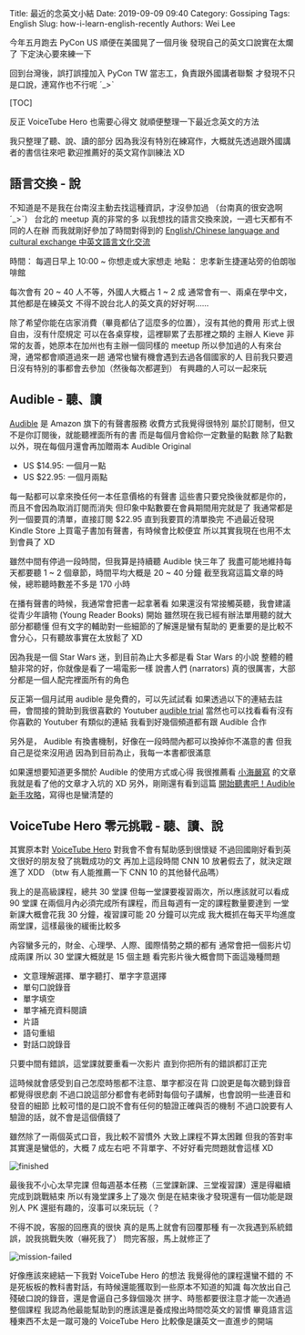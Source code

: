 Title: 最近的念英文小結
Date: 2019-09-09 09:40
Category: Gossiping
Tags: English
Slug: how-i-learn-english-recently
Authors: Wei Lee

今年五月跑去 PyCon US 順便在美國晃了一個月後
發現自己的英文口說實在太爛了
下定決心要來練一下

回到台灣後，誤打誤撞加入 PyCon TW 當志工，負責跟外國講者聯繫
才發現不只是口說，連寫作也不行呢 ˊ_>ˋ

<!--more-->

[TOC]

反正 VoiceTube Hero 也需要心得文
就順便整理一下最近念英文的方法

我只整理了聽、說、讀的部分
因為我沒有特別在練寫作，大概就先透過跟外國講者的書信往來吧
歡迎推薦好的英文寫作訓練法 XD

## 語言交換 - 說

不知道是不是我在台南沒主動去找這種資訊，才沒參加過
（台南真的很安逸啊 ˊ_>ˋ）
台北的 meetup 真的非常的多
以我想找的語言交換來說，一週七天都有不同的人在辦
而我就剛好參加了時間對得到的 [English/Chinese language and cultural exchange 中英文語言文化交流](https://www.meetup.com/languageexchange/events/hgxvdryzmbcb/)

時間： 每週日早上 10:00 ~ 你想走或大家想走
地點： 忠孝新生捷運站旁的伯朗咖啡館

每次會有 20 ~ 40 人不等，外國人大概占 1 ~ 2 成
通常會有一、兩桌在學中文，其他都是在練英文
不得不說台北人的英文真的好好啊......

除了希望你能在店家消費（畢竟都佔了這麼多的位置），沒有其他的費用
形式上很自由，沒有什麼規定
可以在各桌穿梭，這裡聊累了去那裡之類的
主辦人 Kieve 非常的友善，她原本在加州也有主辦一個同樣的 meetup
所以參加過的人有來台灣，通常都會順道過來一趟
通常也蠻有機會遇到去過各個國家的人
目前我只要週日沒有特別的事都會去參加（然後每次都遲到）
有興趣的人可以一起來玩

## Audible - 聽、讀

[Audible](https://www.audible.com) 是 Amazon 旗下的有聲書服務
收費方式我覺得很特別
屬於訂閱制，但又不是你訂閱後，就能聽裡面所有的書
而是每個月會給你一定數量的點數
除了點數以外，現在每個月還會再加贈兩本 Audible Original

* US $14.95: 一個月一點
* US $22.95: 一個月兩點

每一點都可以拿來換任何一本任意價格的有聲書
這些書只要兌換後就都是你的，而且不會因為取消訂閱而消失
但印象中點數要在會員期間用完就是了
我通常都是列一個要買的清單，直接訂閱 $22.95 直到我要買的清單換完
不過最近發現 Kindle Store 上買電子書加有聲書，有時候會比較便宜
所以其實我現在也用不太到會員了 XD

雖然中間有停過一段時間，但我算是持續聽 Audible 快三年了
我盡可能地維持每天都要聽 1 ~ 2 個章節，時間平均大概是 20 ~ 40 分鐘
截至我寫這篇文章的時候，總聆聽時數差不多是 170 小時

在播有聲書的時候，我通常會把書一起拿著看
如果還沒有常接觸英聽，我會建議從青少年讀物 (Young Reader Books) 開始
雖然現在我已經有辦法單用聽的就大部分都聽懂
但有文字的輔助對一些細節的了解還是蠻有幫助的
更重要的是比較不會分心，只有聽故事實在太放鬆了 XD

因為我是一個 Star Wars 迷，到目前為止大多都是看 Star Wars 的小說
整體的體驗非常的好，你就像是看了一場電影一樣
說書人們 (narrators) 真的很厲害，大部分都是一個人配完裡面所有的角色

反正第一個月試用 audible 是免費的，可以先試試看
如果透過以下的連結去註冊，會間接的贊助到我很喜歡的 Youtuber
[audible trial](http://audibletrial.com/starwarsexplain)
當然也可以找看看有沒有你喜歡的 Youtuber 有類似的連結
我看到好幾個頻道都有跟 Audible 合作

另外是， Audible 有換書機制，好像在一段時間內都可以換掉你不滿意的書
但我自己是從來沒用過
因為到目前為止，我每一本書都很滿意

如果還想要知道更多關於 Audible 的使用方式或心得
我很推薦看 [小海嚴寫](https://tzangms.com/) 的文章
我就是看了他的文章才入坑的 XD
另外，剛剛還有看到這篇 [開始聽書吧！Audible 新手攻略](https://medium.com/read-on-jade/%E9%96%8B%E5%A7%8B%E8%81%BD%E6%9B%B8%E5%90%A7-audible-%E6%96%B0%E6%89%8B%E6%94%BB%E7%95%A5-9c1da64f7138)，寫得也是蠻清楚的

## VoiceTube Hero 零元挑戰 - 聽、讀、說

其實原本對 [VoiceTube Hero](https://tw.voicetube.com/hero) 對我會不會有幫助感到很懷疑
不過回國剛好看到英文很好的朋友發了挑戰成功的文
再加上這段時間 CNN 10 放暑假去了，就決定跟進了 XDD
（btw 有人能推薦一下 CNN 10 的其他替代品嗎）

我上的是高級課程，總共 30 堂課
但每一堂課要複習兩次，所以應該就可以看成 90 堂課
在兩個月內必須完成所有課程，而且每週有一定的課程數量要達到
一堂新課大概會花我 30 分鐘，複習課可能 20 分鐘可以完成
我大概抓在每天平均進度兩堂課，這樣最後的緩衝比較多

內容蠻多元的，財金、心理學、人際、國際情勢之類的都有
通常會把一個影片切成兩課
所以 30 堂課大概就是 15 個主題
看完影片後大概會問下面這幾種問題

* 文意理解選擇、單字聽打、單字字意選擇
* 單句口說錄音
* 單字填空
* 單字補充資料閱讀
* 片語
* 語句重組
* 對話口說錄音

只要中間有錯誤，這堂課就要重看一次影片
直到你把所有的錯誤都訂正完

這時候就會感受到自己怎麼時態都不注意、單字都沒在背
口說更是每次聽到錄音都覺得很悲劇
不過口說這部分都會有老師對每個句子講解，也會說明一些連音和發音的細節
比較可惜的是口說不會有任何的驗證正確與否的機制
不過口說要有人驗證的話，就不會是這個價錢了

雖然除了一兩個英式口音，我比較不習慣外
大致上課程不算太困難
但我的答對率其實還是蠻低的，大概 7 成左右吧
不背單字、不好好看完問題就會這樣 XD

![finished](/images/posts-image/2019-09-09-how-i-learn-english-recently/finished.jpg)

最後我不小心太早完課
但每週基本任務（三堂課新課、三堂複習課）還是得繼續完成到跳戰結束
所以有幾堂課多上了幾次
倒是在結束後才發現還有一個功能是跟別人 PK
還挺有趣的，沒事可以來玩玩（？

不得不說，客服的回應真的很快
真的是馬上就會有回覆那種
有一次我遇到系統錯誤，說我挑戰失敗（嚇死我了）
問完客服，馬上就修正了

![mission-failed](/images/posts-image/2019-09-09-how-i-learn-english-recently/mission-failed.png)

好像應該來總結一下我對 VoiceTube Hero 的想法
我覺得他的課程還蠻不錯的
不是死板板的教科書對話，有時候還能獲取到一些原本不知道的知識
每次放出自己殘破口說的錄音，還是會逼自己多錄個幾次
拼字、時態都要很注意才能一次通過整個課程
我認為他最能幫助到的應該還是養成撥出時間唸英文的習慣
畢竟語言這種東西不太是一蹴可幾的
VoiceTube Hero 比較像是讓英文一直進步的開端
